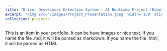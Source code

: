 ```yaml
---
title: "Driver Drowsiness Detection System — AI Bootcamp Project (Robotics and Artificial Intelligence Nigeria)"
excerpt: "<img src='/images/Project_Presentation.jpeg' width='150' align='left' ><br/> As part of my work at [RAIN](https://rainigeria.com/), I developed a real-time driver drowsiness detection system using computer vision techniques to monitor eye and mouth aspect ratios with OpenCV. The system triggers an audio alert via pygame when signs of drowsiness exceed a threshold, helping prevent fatigue-related accidents among overnight drivers transporting goods across cities in Nigeria. This Python-based solution demonstrates practical AI application with potential for deployment on edge devices. Currently pursuing funding from the Industrial Research Assistance Program (IRAP) for next-stage development.<br/> [Code](https://github.com/Jtsalam/Driver-Drowsiness-System) | (Demo)[https://drive.google.com/file/d/1Vw-pf_wFiAMLrpAinb2lv7LipHkQ3yUD/view?usp=sharing] | [Presentation(https://drive.google.com/file/d/1iW3xJEmyuUAnOYGh8pubAXPtPrd_oFxi/view?usp=sharing)"
collection: projects
---
```


This is an item in your portfolio. It can be have images or nice text. If you name the file .md, it will be parsed as markdown. If you name the file .html, it will be parsed as HTML. 

